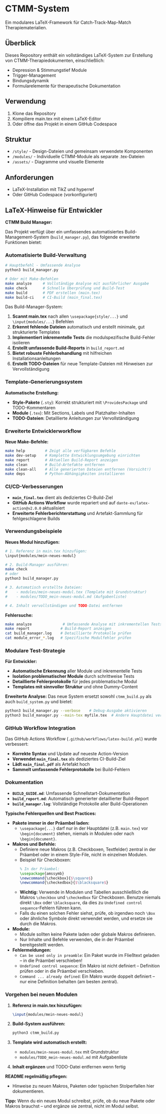 # CTMM-System

Ein modulares LaTeX-Framework für Catch-Track-Map-Match Therapiematerialien.

## Überblick
Dieses Repository enthält ein vollständiges LaTeX-System zur Erstellung von CTMM-Therapiedokumenten, einschließlich:
- Depression & Stimmungstief Module
- Trigger-Management
- Bindungsdynamik
- Formularelemente für therapeutische Dokumentation

## Verwendung
1. Klone das Repository
2. Kompiliere main.tex mit einem LaTeX-Editor
3. Oder öffne das Projekt in einem GitHub Codespace

## Struktur
- `/style/` - Design-Dateien und gemeinsam verwendete Komponenten
- `/modules/` - Individuelle CTMM-Module als separate .tex-Dateien
- `/assets/` - Diagramme und visuelle Elemente

## Anforderungen
- LaTeX-Installation mit TikZ und hyperref
- Oder GitHub Codespace (vorkonfiguriert)

## LaTeX-Hinweise für Entwickler

**CTMM Build Manager:**

Das Projekt verfügt über ein umfassendes automatisiertes Build-Management-System (`build_manager.py`), das folgende erweiterte Funktionen bietet:

### Automatisierte Build-Verwaltung
```bash
# Hauptbefehl - Umfassende Analyse
python3 build_manager.py

# Oder mit Make-Befehlen
make analyze     # Vollständige Analyse mit ausführlicher Ausgabe
make check       # Schnelle Überprüfung und Build-Test
make build       # PDF erstellen (main.tex)
make build-ci    # CI-Build (main_final.tex)
```

Das Build-Manager-System:
1. **Scannt main.tex** nach allen `\usepackage{style/...}` und `\input{modules/...}` Befehlen
2. **Erkennt fehlende Dateien** automatisch und erstellt minimale, gut strukturierte Templates
3. **Implementiert inkrementelle Tests** die modulspezifische Build-Fehler isolieren
4. **Erstellt umfassende Build-Reports** in `build_report.md`
5. **Bietet robuste Fehlerbehandlung** mit hilfreichen Installationsanleitungen
6. **Erstellt TODO-Dateien** für neue Template-Dateien mit Hinweisen zur Vervollständigung

### Template-Generierungssystem

**Automatische Erstellung:**
- **Style-Pakete** (`.sty`): Korrekt strukturiert mit `\ProvidesPackage` und TODO-Kommentaren
- **Module** (`.tex`): Mit Sections, Labels und Platzhalter-Inhalten
- **TODO-Dateien**: Detaillierte Anleitungen zur Vervollständigung

### Erweiterte Entwicklerworkflow

**Neue Make-Befehle:**
```bash
make help         # Zeigt alle verfügbaren Befehle
make dev-setup    # Komplette Entwicklungsumgebung einrichten
make report       # Aktuellen Build-Report anzeigen
make clean        # Build-Artefakte entfernen
make clean-all    # Alle generierten Dateien entfernen (Vorsicht!)
make deps         # Python-Abhängigkeiten installieren
```

### CI/CD-Verbesserungen

- **`main_final.tex`** dient als dediziertes CI-Build-Ziel
- **GitHub Actions Workflow** wurde repariert und auf `dante-ev/latex-action@v2.0.0` aktualisiert
- **Erweiterte Fehlerberichterstattung** und Artefakt-Sammlung für fehlgeschlagene Builds

### Verwendungsbeispiele

**Neues Modul hinzufügen:**
```bash
# 1. Referenz in main.tex hinzufügen:
\input{modules/mein-neues-modul}

# 2. Build-Manager ausführen:
make check
# oder
python3 build_manager.py

# 3. Automatisch erstellte Dateien:
#    - modules/mein-neues-modul.tex (Template mit Grundstruktur)
#    - modules/TODO_mein-neues-modul.md (Aufgabenliste)

# 4. Inhalt vervollständigen und TODO-Datei entfernen
```

**Fehlersuche:**
```bash
make analyze              # Umfassende Analyse mit inkrementellen Tests
make report              # Build-Report anzeigen
cat build_manager.log    # Detaillierte Protokolle prüfen
cat module_error_*.log   # Spezifische Modulfehler prüfen
```

### Modulare Test-Strategie

**Für Entwickler:**
- **Automatische Erkennung** aller Module und inkrementelle Tests
- **Isolation problematischer Module** durch schrittweise Tests
- **Detaillierte Fehlerprotokolle** für jedes problematische Modul
- **Templates mit sinnvoller Struktur** und ohne Dummy-Content

**Erweiterte Analyse:**
Das neue System ersetzt sowohl `ctmm_build.py` als auch `build_system.py` und bietet:
```bash
python3 build_manager.py --verbose    # Debug-Ausgabe aktivieren
python3 build_manager.py --main-tex myfile.tex  # Andere Hauptdatei verwenden
```

### GitHub Workflow Integration

Das GitHub Actions Workflow (`.github/workflows/latex-build.yml`) wurde verbessert:
- **Korrekte Syntax** und Update auf neueste Action-Version
- **Verwendet `main_final.tex`** als dediziertes CI-Build-Ziel  
- **Lädt `main_final.pdf`** als Artefakt hoch
- **Sammelt umfassende Fehlerprotokolle** bei Build-Fehlern

### Dokumentation

- **`BUILD_GUIDE.md`**: Umfassende Schnellstart-Dokumentation
- **`build_report.md`**: Automatisch generierter detaillierter Build-Report
- **`build_manager.log`**: Vollständige Protokolle aller Build-Operationen

**Typische Fehlerquellen und Best Practices:**

- **Pakete immer in der Präambel laden:**
  - `\usepackage{...}` darf nur in der Hauptdatei (z.B. `main.tex`) vor `\begin{document}` stehen, niemals in Modulen oder nach `\begin{document}`.
- **Makros und Befehle:**
  - Definiere neue Makros (z.B. Checkboxen, Textfelder) zentral in der Präambel oder in einem Style-File, nicht in einzelnen Modulen.
  - Beispiel für Checkboxen:
    ```tex
    % In der Präambel:
    \usepackage{amssymb}
    \newcommand{\checkbox}{$\square$}
    \newcommand{\checkedbox}{$\blacksquare$}
    ```
  - **Wichtig:** Verwende in Modulen und Tabellen ausschließlich die Makros `\checkbox` und `\checkedbox` für Checkboxen. Benutze niemals direkt `\Box` oder `\blacksquare`, da dies zu `Undefined control sequence`-Fehlern führen kann.
  - Falls du einen solchen Fehler siehst, prüfe, ob irgendwo noch `\Box` oder ähnliche Symbole direkt verwendet werden, und ersetze sie durch die Makros.
- **Module:**
  - Module sollten keine Pakete laden oder globale Makros definieren.
  - Nur Inhalte und Befehle verwenden, die in der Präambel bereitgestellt werden.
- **Fehlermeldungen:**
  - `Can be used only in preamble`: Ein Paket wurde im Fließtext geladen – in die Präambel verschieben!
  - `Undefined control sequence`: Ein Makro ist nicht definiert – Definition prüfen oder in die Präambel verschieben.
  - `Command ... already defined`: Ein Makro wurde doppelt definiert – nur eine Definition behalten (am besten zentral).

### Vorgehen bei neuen Modulen

1. **Referenz in main.tex hinzufügen:**
   ```tex
   \input{modules/mein-neues-modul}
   ```

2. **Build-System ausführen:**
   ```bash
   python3 ctmm_build.py
   ```

3. **Template wird automatisch erstellt:**
   - `modules/mein-neues-modul.tex` mit Grundstruktur
   - `modules/TODO_mein-neues-modul.md` mit Aufgabenliste

4. **Inhalt ergänzen** und TODO-Datei entfernen wenn fertig

**README regelmäßig pflegen:**
- Hinweise zu neuen Makros, Paketen oder typischen Stolperfallen hier dokumentieren.

**Tipp:**
Wenn du ein neues Modul schreibst, prüfe, ob du neue Pakete oder Makros brauchst – und ergänze sie zentral, nicht im Modul selbst.
